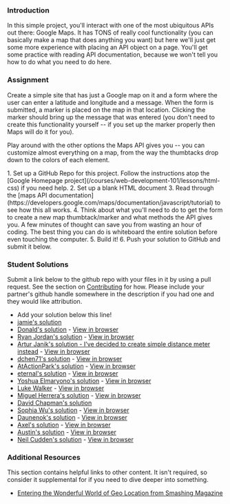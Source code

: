 ### Introduction
In this simple project, you'll interact with one of the most ubiquitous APIs out there: Google Maps.  It has TONS of really cool functionality (you can basically make a map that does anything you want) but here we'll just get some more experience with placing an API object on a page.  You'll get some practice with reading API documentation, because we won't tell you how to do what you need to do here.

### Assignment

Create a simple site that has just a Google map on it and a form where the user can enter a latitude and longitude and a message.  When the form is submitted, a marker is placed on the map in that location.  Clicking the marker should bring up the message that was entered (you don't need to create this functionality yourself -- if you set up the marker properly then Maps will do it for you).

Play around with the other options the Maps API gives you -- you can customize almost everything on a map, from the way the thumbtacks drop down to the colors of each element.

<div class="lesson-content__panel" markdown="1">
1. Set up a GitHub Repo for this project.  Follow the instructions atop the [Google Homepage project](/courses/web-development-101/lessons/html-css) if you need help.
2. Set up a blank HTML document
3. Read through the [maps API documentation](https://developers.google.com/maps/documentation/javascript/tutorial) to see how this all works.
4. Think about what you'll need to do to get the form to create a new map thumbtack/marker and what methods the API gives you. A few minutes of thought can save you from wasting an hour of coding.  The best thing you can do is whiteboard the entire solution before even touching the computer.
5. Build it!
6. Push your solution to GitHub and submit it below.
</div>

### Student Solutions
Submit a link below to the github repo with your files in it by using a pull request.  See the section on [Contributing](http://github.com/TheOdinProject/curriculum/blob/main/contributing.md) for how.  Please include your partner's github handle somewhere in the description if you had one and they would like attribution.

* Add your solution below this line!
* [jamie's solution](https://github.com/Jberczel/odin-javascript/tree/master/google-maps-js)
* [Donald's solution](https://github.com/donaldali/odin-js-jquery/tree/master/google_maps) - [View in browser](http://htmlpreview.github.io/?https://github.com/donaldali/odin-js-jquery/blob/master/google_maps/index.html "Google Maps")
* [Ryan Jordan's solution](https://github.com/krjordan/odin-project/tree/master/Google-Map) - [View in browser](http://htmlpreview.github.io/?https://github.com/krjordan/odin-project/tree/master/Google-Map/index.html)
* [Artur Janik's solution - I've decided to create simple distance meter instead](https://github.com/ArturJanik/TOPJS/tree/master/Project9) - [View in browser](http://rawgit.com/ArturJanik/TOPJS/master/Project9/index.html)
* [dchen71's solution](https://github.com/dchen71/odin-maps) - [View in browser](http://rawgit.com/dchen71/odin-maps/master/Index.html)
* [AtActionPark's solution](https://github.com/AtActionPark/odin_google_map_api) - [View in browser](http://htmlpreview.github.io/?https://github.com/AtActionPark/odin_google_map_api/blob/master/index.html)
* [eternal's solution](https://github.com/3ternal/google-maps) - [View in browser](http://htmlpreview.github.io/?https://github.com/3ternal/google-maps/blob/master/index.html)
* [Yoshua Elmaryono's solution](https://github.com/dotm/gmaps_api) - [View in browser](http://dotm.github.io/gmaps_api/)
* [Luke Walker](https://github.com/ubershibs/odin-js-course/tree/master/googlemaps) - [View in browser](http://lukewalker.org/odin/js-course/googlemaps/)
* [Miguel Herrera's solution](https://github.com/migueloherrera/js-marker) - [View in browser](https://htmlpreview.github.io/?https://github.com/migueloherrera/js-marker/blob/master/index.html)
* [David Chapman's solution](https://github.com/davidchappy/odin_training_projects/tree/master/js-google-maps)
* [Sophia Wu's solution](https://github.com/SophiaLWu/google-maps-project) - [View in browser](https://sophialwu.github.io/google-maps-project/)
* [Daunenok's solution](https://github.com/daunenok/google-map) - [View in browser](https://daunenok.github.io/google-map/)
* [Axel's solution](https://github.com/afuh/iss) - [View in browser](http://iss.surge.sh/)
* [Austin's solution](https://github.com/CouchofTomato/google-map-api-test) - [View in browser](https://couchoftomato.github.io/google-map-api-test/)
* [Neil Cudden's solution](https://github.com/ncud4bloc/GoogleMaps) - [View in browser](https://ncud4bloc.github.io/GoogleMaps/HTML/indexGM.html)

### Additional Resources
This section contains helpful links to other content. It isn't required, so consider it supplemental for if you need to dive deeper into something.

* [Entering the Wonderful World of Geo Location from Smashing Magazine](http://coding.smashingmagazine.com/2010/03/08/entering-the-wonderful-world-of-geo-location/)
